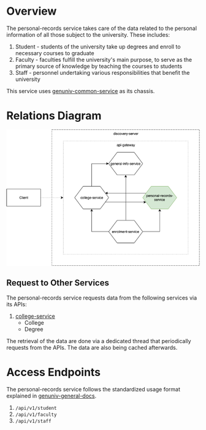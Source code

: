 # Overview
The personal-records service takes care of the data related to the personal information of all those subject to the university. These includes:
1. Student - students of the university take up degrees and enroll to necessary courses to graduate
2. Faculty - faculties fulfill the university's main purpose, to serve as the primary source of knowledge by teaching the courses to students
3. Staff - personnel undertaking various responsibilities that benefit the university

This service uses [genuniv-common-service](https://github.com/carzanodev/genuniv-common-service) as its chassis.

# Relations Diagram
![personal-records](./.assets/genuniv-personal-records-service.png)

## Request to Other Services
The personal-records service requests data from the following services via its APIs:
1. [college-service](https://github.com/carzanodev/genuniv-college-service)
    * College
    * Degree
    
The retrieval of the data are done via a dedicated thread that periodically requests from the APIs. The data are also being cached afterwards.

# Access Endpoints
The personal-records service follows the standardized usage format explained in [genuniv-general-docs](https://github.com/carzanodev/genuniv-general-docs).
1. `/api/v1/student`
2. `/api/v1/faculty`
3. `/api/v1/staff`